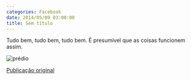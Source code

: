 ```yaml
---
categories: Facebook
date: 2014/05/09 03:00:00
title: Sem título
---
```


Tudo bem, tudo bem, tudo bem. É presumível que as coisas funcionem assim.

![prédio][1]

[Publicação original](https://www.facebook.com/photo.php?fbid=1421552664781764&set=a.1418042228466141.1073741828.1418031755133855)

[1]: ../../img/10312635_1421552664781764_8673994014270737846_n.png
